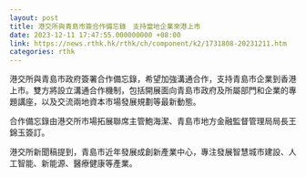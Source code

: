 ```yaml
---
layout: post
title: 港交所與青島市簽合作備忘錄　支持當地企業來港上市
date: 2023-12-11 17:47:55.000000000 +08:00
link: https://news.rthk.hk/rthk/ch/component/k2/1731808-20231211.htm
categories: rthk
---
```


港交所與青島市政府簽署合作備忘錄，希望加強溝通合作，支持青島市企業到香港上市。雙方將設立溝通合作機制，包括開展面向青島市政府及所屬部門和企業的專題講座，以及交流兩地資本市場發展規劃等最新動態。

合作備忘錄由港交所市場拓展聯席主管鮑海潔、青島市地方金融監督管理局局長王錦玉簽訂。

港交所新聞稿提到，青島市近年發展成創新產業中心，專注發展智慧城市建設、人工智能、新能源、醫療健康等產業。
